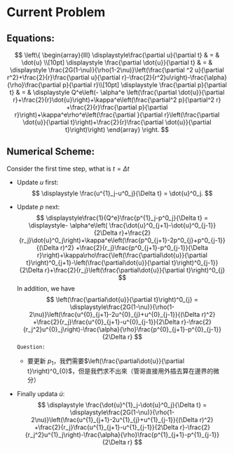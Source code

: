 # Current Problem
## Equations:
$$
\left\{
    \begin{array}{lll}
        \displaystyle\frac{\partial u}{\partial t} & = & \dot{u} \\[10pt]
        \displaystyle \frac{\partial \dot{u}}{\partial t} & = & \displaystyle \frac{2G(1-\nu)}{\rho(1-2\nu)}\left(\frac{\partial ^2 u}{\partial  r^2}+\frac{2}{r}\frac{\partial  u}{\partial  r}-\frac{2}{r^2}u\right)-\frac{\alpha}{\rho}\frac{\partial p}{\partial r}\\[10pt]
        \displaystyle
        \frac{\partial p}{\partial t} & = & \displaystyle Q^e\left(-
        \alpha^e \left(\frac{\partial  \dot{u}}{\partial  r}+\frac{2}{r}\dot{u}\right)+\kappa^e\left(\frac{\partial^2 p}{\partial^2 r} +\frac{2}{r}\frac{\partial p}{\partial r}\right)+\kappa^e\rho^e\left(\frac{\partial }{\partial r}\left(\frac{\partial \dot{u}}{\partial t}\right)+\frac{2}{r}\frac{\partial \dot{u}}{\partial t}\right)\right)
    \end{array}
\right.
$$

## Numerical Scheme:

Consider the first time step, wthat is $t = \Delta t$
* Update $u$ first:
    $$
        \displaystyle \frac{u^{1}_j-u^0_j}{\Delta t} = \dot{u}^0_j.   
    $$
* Update $p$ next:
    $$
        \displaystyle\frac{1}{Q^e}\frac{p^{1}_j-p^0_j}{\Delta t} =  \displaystyle-
        \alpha^e\left( \frac{\dot{u}^0_{j+1}-\dot{u}^0_{j-1}}{2\Delta r}+\frac{2}{r_j}\dot{u}^0_j\right)+\kappa^e\left(\frac{p^0_{j+1}-2p^0_{j}+p^0_{j-1}}{(\Delta r)^2} +\frac{2}{r_j}\frac{p^0_{j+1}-p^0_{j-1}}{\Delta r}\right)+\kappa\rho\frac{\left(\frac{\partial\dot{u}}{\partial t}\right)^0_{j+1}-\left(\frac{\partial\dot{u}}{\partial t}\right)^0_{j-1}}{2\Delta r}+\frac{2}{r_j}\left(\frac{\partial\dot{u}}{\partial t}\right)^0_{j}
    $$
    In addition, we have
    $$
        \left(\frac{\partial\dot{u}}{\partial t}\right)^0_{j} = \displaystyle\frac{2G(1-\nu)}{\rho(1-2\nu)}\left(\frac{u^{0}_{j+1}-2u^{0}_{j}+u^{0}_{j-1}}{(\Delta r)^2} +\frac{2}{r_j}\frac{u^{0}_{j+1}-u^{0}_{j-1}}{2\Delta r}-\frac{2}{r_j^2}u^{0}_j\right)-\frac{\alpha}{\rho}\frac{p^{0}_{j+1}-p^{0}_{j-1}}{2\Delta r}
    $$
    ```Question:```

    * 要更新 $p_1$，我們需要$\left(\frac{\partial\dot{u}}{\partial t}\right)^0_{0}$，但是我們求不出來（管哥直接用外插去算在邊界的微分）


* Finally updata $\dot{u}$:
    $$
        \displaystyle \frac{\dot{u}^{1}_j-\dot{u}^0_j}{\Delta t}  =  \displaystyle\frac{2G(1-\nu)}{\rho(1-2\nu)}\left(\frac{u^{1}_{j+1}-2u^{1}_{j}+u^{1}_{j-1}}{(\Delta r)^2} +\frac{2}{r_j}\frac{u^{1}_{j+1}-u^{1}_{j-1}}{2\Delta r}-\frac{2}{r_j^2}u^{1}_j\right)-\frac{\alpha}{\rho}\frac{p^{1}_{j+1}-p^{1}_{j-1}}{2\Delta r}
    $$